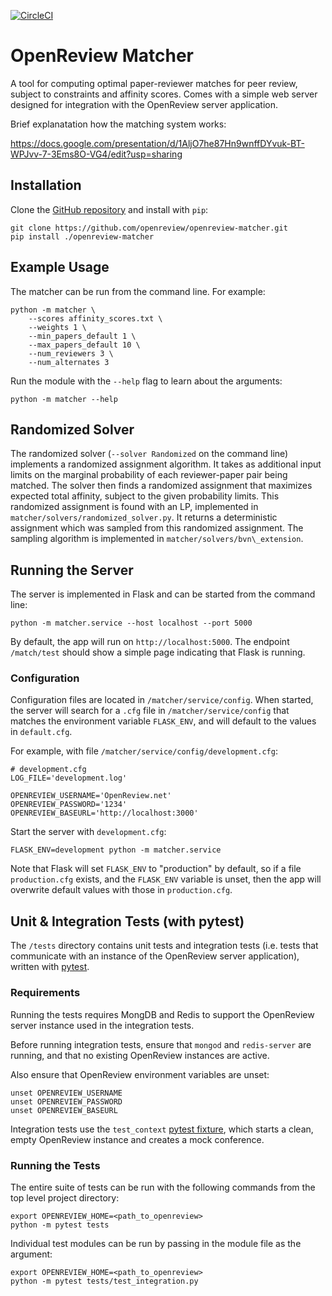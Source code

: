 [![CircleCI](https://circleci.com/gh/openreview/openreview-matcher.svg?style=svg&circle-token=d20a11c2cb9e46d2a244638d1646ebdf3aa56b39)](https://circleci.com/gh/openreview/openreview-matcher)

# OpenReview Matcher
A tool for computing optimal paper-reviewer matches for peer review, subject to constraints and affinity scores. Comes with a simple web server designed for integration with the OpenReview server application.

Brief explanatation how the matching system works:

https://docs.google.com/presentation/d/1AljO7he87Hn9wnffDYvuk-BT-WPJvv-7-3Ems8O-VG4/edit?usp=sharing

## Installation
Clone the [GitHub repository](https://github.com/openreview/openreview-matcher.git) and install with `pip`:

```
git clone https://github.com/openreview/openreview-matcher.git
pip install ./openreview-matcher
```

## Example Usage

The matcher can be run from the command line. For example:
```
python -m matcher \
	--scores affinity_scores.txt \
	--weights 1 \
	--min_papers_default 1 \
	--max_papers_default 10 \
	--num_reviewers 3 \
	--num_alternates 3
```

Run the module with the `--help` flag to learn about the arguments:
```
python -m matcher --help
```

## Randomized Solver

The randomized solver (`--solver Randomized` on the command line) implements a randomized assignment algorithm. It takes as additional input limits on the marginal probability of each reviewer-paper pair being matched. The solver then finds a randomized assignment that maximizes expected total affinity, subject to the given probability limits. This randomized assignment is found with an LP, implemented in `matcher/solvers/randomized_solver.py`. It returns a deterministic assignment which was sampled from this randomized assignment. The sampling algorithm is implemented in `matcher/solvers/bvn\_extension`.

## Running the Server
The server is implemented in Flask and can be started from the command line:
```
python -m matcher.service --host localhost --port 5000
```

By default, the app will run on `http://localhost:5000`. The endpoint `/match/test` should show a simple page indicating that Flask is running.

### Configuration
Configuration files are located in `/matcher/service/config`. When started, the server will search for a `.cfg` file in `/matcher/service/config` that matches the environment variable `FLASK_ENV`, and will default to the values in `default.cfg`.

For example, with file `/matcher/service/config/development.cfg`:
```
# development.cfg
LOG_FILE='development.log'

OPENREVIEW_USERNAME='OpenReview.net'
OPENREVIEW_PASSWORD='1234'
OPENREVIEW_BASEURL='http://localhost:3000'
```

Start the server with `development.cfg`:
```
FLASK_ENV=development python -m matcher.service
```

Note that Flask will set `FLASK_ENV` to "production" by default, so if a file `production.cfg` exists, and the `FLASK_ENV` variable is unset, then the app will overwrite default values with those in `production.cfg`.

## Unit & Integration Tests (with pytest)

The `/tests` directory contains unit tests and integration tests (i.e. tests that communicate with an instance of the OpenReview server application), written with [pytest](https://docs.pytest.org/en/latest).

### Requirements

Running the tests requires MongDB and Redis to support the OpenReview server instance used in the integration tests.

Before running integration tests, ensure that `mongod` and `redis-server` are running, and that no existing OpenReview instances are active.

Also ensure that OpenReview environment variables are unset:

```
unset OPENREVIEW_USERNAME
unset OPENREVIEW_PASSWORD
unset OPENREVIEW_BASEURL
```

Integration tests use the `test_context` [pytest fixture](https://docs.pytest.org/en/latest/fixture.html), which starts a clean, empty OpenReview instance and creates a mock conference.

### Running the Tests

The entire suite of tests can be run with the following commands from the top level project directory:

    export OPENREVIEW_HOME=<path_to_openreview>
    python -m pytest tests

Individual test modules can be run by passing in the module file as the argument:

	export OPENREVIEW_HOME=<path_to_openreview>
	python -m pytest tests/test_integration.py


